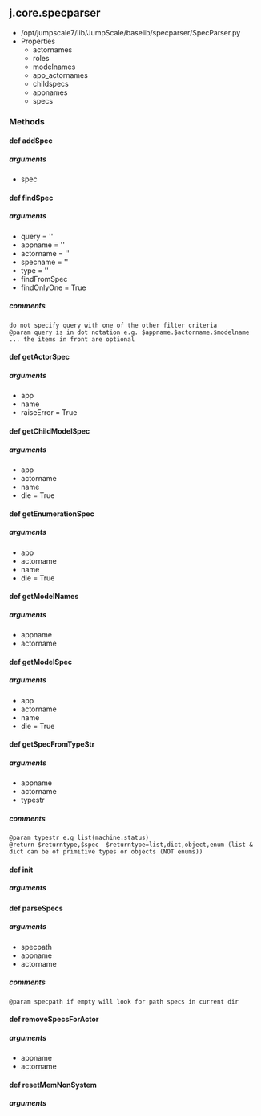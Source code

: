 ## j.core.specparser

- /opt/jumpscale7/lib/JumpScale/baselib/specparser/SpecParser.py
- Properties
    - actornames
    - roles
    - modelnames
    - app_actornames
    - childspecs
    - appnames
    - specs

### Methods

#### def addSpec 
##### arguments

- spec
#### def findSpec 
##### arguments

- query = ''
- appname = ''
- actorname = ''
- specname = ''
- type = ''
- findFromSpec
- findOnlyOne = True

##### comments

```
do not specify query with one of the other filter criteria
@param query is in dot notation e.g. $appname.$actorname.$modelname ... the items in front are optional

```

#### def getActorSpec 
##### arguments

- app
- name
- raiseError = True
#### def getChildModelSpec 
##### arguments

- app
- actorname
- name
- die = True
#### def getEnumerationSpec 
##### arguments

- app
- actorname
- name
- die = True
#### def getModelNames 
##### arguments

- appname
- actorname
#### def getModelSpec 
##### arguments

- app
- actorname
- name
- die = True
#### def getSpecFromTypeStr 
##### arguments

- appname
- actorname
- typestr

##### comments

```
@param typestr e.g list(machine.status)
@return $returntype,$spec  $returntype=list,dict,object,enum (list & dict can be of primitive types or objects (NOT enums))

```

#### def init 
##### arguments

#### def parseSpecs 
##### arguments

- specpath
- appname
- actorname

##### comments

```
@param specpath if empty will look for path specs in current dir

```

#### def removeSpecsForActor 
##### arguments

- appname
- actorname
#### def resetMemNonSystem 
##### arguments

